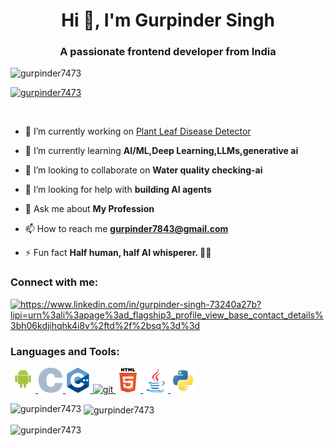 <h1 align="center">Hi 👋, I'm Gurpinder Singh</h1>
<h3 align="center">A passionate frontend developer from India</h3>

<p align="left"> <img src="https://komarev.com/ghpvc/?username=gurpinder7473&label=Profile%20views&color=0e75b6&style=flat" alt="gurpinder7473" /> </p>

<p align="left"> <a href="https://github.com/ryo-ma/github-profile-trophy"><img src="https://github-profile-trophy.vercel.app/?username=gurpinder7473" alt="gurpinder7473" /></a> </p>

<p align="left"> <a href="https://twitter.com/" target="blank"><img src="https://img.shields.io/twitter/follow/?logo=twitter&style=for-the-badge" alt="" /></a> </p>

- 🔭 I’m currently working on [Plant Leaf Disease Detector](https://github.com/gurpinder7473/Plant_Leaf_Disease_Prediction.git)

- 🌱 I’m currently learning **AI/ML,Deep Learning,LLMs,generative ai**

- 👯 I’m looking to collaborate on **Water quality checking-ai**

- 🤝 I’m looking for help with **building AI agents**

- 💬 Ask me about **My Profession**

- 📫 How to reach me **gurpinder7843@gmail.com**

- ⚡ Fun fact **Half human, half AI whisperer. 🤫🤖**

<h3 align="left">Connect with me:</h3>
<p align="left">
<a href="https://linkedin.com/in/https://www.linkedin.com/in/gurpinder-singh-73240a27b?lipi=urn%3ali%3apage%3ad_flagship3_profile_view_base_contact_details%3bh06kdjihqhk4i8v%2ftd%2f%2bsq%3d%3d" target="blank"><img align="center" src="https://raw.githubusercontent.com/rahuldkjain/github-profile-readme-generator/master/src/images/icons/Social/linked-in-alt.svg" alt="https://www.linkedin.com/in/gurpinder-singh-73240a27b?lipi=urn%3ali%3apage%3ad_flagship3_profile_view_base_contact_details%3bh06kdjihqhk4i8v%2ftd%2f%2bsq%3d%3d" height="30" width="40" /></a>
</p>

<h3 align="left">Languages and Tools:</h3>
<p align="left"> <a href="https://developer.android.com" target="_blank" rel="noreferrer"> <img src="https://raw.githubusercontent.com/devicons/devicon/master/icons/android/android-original-wordmark.svg" alt="android" width="40" height="40"/> </a> <a href="https://www.cprogramming.com/" target="_blank" rel="noreferrer"> <img src="https://raw.githubusercontent.com/devicons/devicon/master/icons/c/c-original.svg" alt="c" width="40" height="40"/> </a> <a href="https://www.w3schools.com/cpp/" target="_blank" rel="noreferrer"> <img src="https://raw.githubusercontent.com/devicons/devicon/master/icons/cplusplus/cplusplus-original.svg" alt="cplusplus" width="40" height="40"/> </a> <a href="https://git-scm.com/" target="_blank" rel="noreferrer"> <img src="https://www.vectorlogo.zone/logos/git-scm/git-scm-icon.svg" alt="git" width="40" height="40"/> </a> <a href="https://www.w3.org/html/" target="_blank" rel="noreferrer"> <img src="https://raw.githubusercontent.com/devicons/devicon/master/icons/html5/html5-original-wordmark.svg" alt="html5" width="40" height="40"/> </a> <a href="https://www.java.com" target="_blank" rel="noreferrer"> <img src="https://raw.githubusercontent.com/devicons/devicon/master/icons/java/java-original.svg" alt="java" width="40" height="40"/> </a> <a href="https://www.python.org" target="_blank" rel="noreferrer"> <img src="https://raw.githubusercontent.com/devicons/devicon/master/icons/python/python-original.svg" alt="python" width="40" height="40"/> </a> </p>

<p><img align="left" src="https://github-readme-stats.vercel.app/api/top-langs?username=gurpinder7473&show_icons=true&locale=en&layout=compact" alt="gurpinder7473" /></p>

<p>&nbsp;<img align="center" src="https://github-readme-stats.vercel.app/api?username=gurpinder7473&show_icons=true&locale=en" alt="gurpinder7473" /></p>

<p><img align="center" src="https://github-readme-streak-stats.herokuapp.com/?user=gurpinder7473&" alt="gurpinder7473" /></p>

